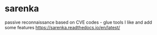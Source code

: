 # sarenka
passive reconnaissance based on CVE codes - glue tools I like and add some features 
https://sarenka.readthedocs.io/en/latest/
